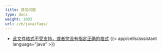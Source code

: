 ```yaml
---
title: 常见问题
type: docs
weight: 1093
url: /zh/java/faqs/
---
```


- [此文件格式不受支持，或者您没有指定正确的格式](/cells/zh/java/this-file-format-is-not-supported-or-you-do-not-specify-a-correct-format/)
{{< app/cells/assistant language="java" >}}
